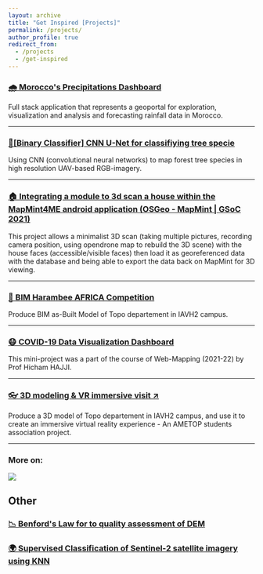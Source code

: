 ```yaml
---
layout: archive
title: "Get Inspired [Projects]"
permalink: /projects/
author_profile: true
redirect_from:
  - /projects
  - /get-inspired
---
```


### [🌧️ Morocco's Precipitations Dashboard](./precip-morocco)

Full stack application that represents a geoportal for exploration, visualization and analysis and forecasting rainfall data in Morocco.

---

### [🌳[Binary Classifier] CNN U-Net for classifiying tree specie](./binary-tree-classifier)

Using CNN (convolutional neural networks) to map forest tree species in high resolution UAV-based RGB-imagery.

---

### [🏠 Integrating a module to 3d scan a house within the MapMint4ME android application (OSGeo - MapMint | GSoC 2021)](./gsoc-21)

This project allows a minimalist 3D scan (taking multiple pictures, recording camera position, using opendrone map to rebuild the 3D scene) with the house faces (accessible/visible faces) then load it as georeferenced data with the database and being able to export the data back on MapMint for 3D viewing.

---

### [🏢 BIM Harambee AFRICA Competition](./bim-harambee-africa)

Produce BIM as-Built Model of Topo departement in IAVH2 campus.

---

### [😷 COVID-19 Data Visualization Dashboard](./covid-19-vis)

This mini-project was a part of the course of Web-Mapping (2021-22) by Prof Hicham HAJJI.

---

### <a href="https://ametop.ma/21eme-edition/" target="_blank">👓 3D modeling & VR immersive visit ↗</a>

Produce a 3D model of Topo departement in IAVH2 campus, and use it to create an immersive virtual reality experience - An AMETOP students association project.

---

### More on:

<a href="https://www.github.com/ayoubft" target="_blank"><img src="https://img.shields.io/badge/GitHub-100000?style=for-the-badge&logo=github&logoColor=white"/></a>

## Other

### [📉 Benford's Law for to quality assessment of DEM](./benford-law)

### [🌍 Supervised Classification of Sentinel-2 satellite imagery using KNN](./superv-classif-s2)
